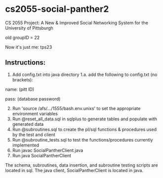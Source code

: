 # cs2055-social-panther2 #
CS 2055 Project: A New & Improved Social Networking System for the University of Pittsburgh

old groupID = 22

Now it's just me: tps23

## Instructions: ##
1. Add config.txt into java directory
	1.a. add the following to config.txt (no brackets):

name: (pitt ID)

pass: (database password)


2. Run 'source /afs/.../1555/bash.env.unixs' to set the appropriate environment variables
3. Run @reset_all_data.sql in sqlplus to generate tables and populate with generated data
4. Run @subroutines.sql to create the pl/sql functions & procedures used by the test and client
5. Run @subroutine_tests.sql to test the functions/procedures currently implemented
6. Run javac SocialPantherClient.java
7. Run java SocialPantherClient

The schema, subroutines, data insertion, and subroutine testing scripts are located in sql.
The java client, SocialPantherClient is located in java.
